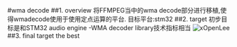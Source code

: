 #wma decode
##1. overview
    将FFMPEG当中的wma decode部分进行移植,使得wmadecode使用于使用定点运算的平台.
    目标平台:stm32
##2. target
    初步目标是和STM32 audio engine -WMA decoder library技术指标相当
    ![xOpenLee](https://github.com/xOpenLee/wmaDecode/blog/master/source/wmaDecodeTarget.png)
##3. final target
    the best
